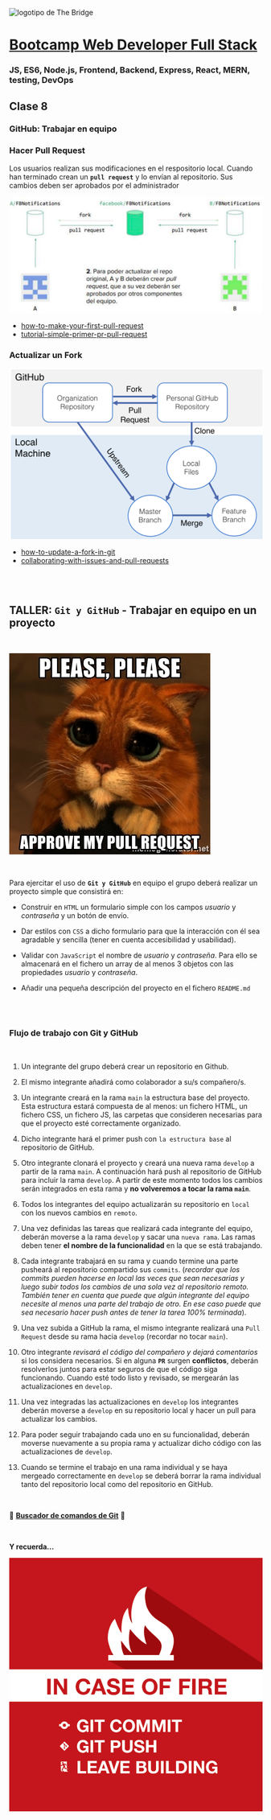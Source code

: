 ![logotipo de The Bridge](https://user-images.githubusercontent.com/27650532/77754601-e8365180-702b-11ea-8bed-5bc14a43f869.png  "logotipo de The Bridge")


# [Bootcamp Web Developer Full Stack](https://www.thebridge.tech/bootcamps/bootcamp-fullstack-developer/)
### JS, ES6, Node.js, Frontend, Backend, Express, React, MERN, testing, DevOps

## Clase 8

### GitHub: Trabajar en equipo

### Hacer Pull Request
Los usuarios realizan sus modificaciones en el respositorio local. Cuando han terminado crean
un **`pull request`** y lo envían al repositorio. Sus cambios deben ser aprobados
por el administrador

![img](../../assets/js_avanzado/clase8/pullrequest.png)

- [how-to-make-your-first-pull-request](https://www.freecodecamp.org/news/how-to-make-your-first-pull-request-on-github-3/)
- [tutorial-simple-primer-pr-pull-request](https://blog.desdelinux.net/tutorial-simple-primer-pr-pull-request/)


### Actualizar un Fork

![img](../../assets/js_avanzado/clase8/update_fork.png)

- [how-to-update-a-fork-in-git](https://medium.com/@sahoosunilkumar/how-to-update-a-fork-in-git-95a7daadc14e)
- [collaborating-with-issues-and-pull-requests](https://docs.github.com/en/github/collaborating-with-issues-and-pull-requests/syncing-a-fork/)

<br>
<br>

## TALLER: `Git y GitHub` - Trabajar en equipo en un proyecto

<br>

![img](../../assets/js_avanzado/clase8/prmeme.jpg)

<br>

Para ejercitar el uso de **`Git y GitHub`** en equipo el grupo deberá realizar un proyecto simple que consistirá en:

- Construir en `HTML` un formulario simple con los campos *usuario* y *contraseña* y un botón de envío. 

- Dar estilos con `CSS` a dicho formulario para que la interacción con él sea agradable y sencilla (tener en cuenta accesibilidad y usabilidad).

- Validar con `JavaScript` el nombre de *usuario* y *contraseña*. Para ello se almacenará en el fichero un array de al menos 3 objetos con las propiedades *usuario* y *contraseña*. 

- Añadir una pequeña descripción del proyecto en el fichero `README.md`

<br>
<br>

### Flujo de trabajo con Git y GitHub

<br>

1. Un integrante del grupo deberá crear un repositorio en Github.

2. El mismo integrante añadirá como colaborador a su/s compañero/s.

3. Un integrante creará en la rama `main` la estructura base del proyecto. Esta estructura estará compuesta de al menos: un fichero HTML, un fichero CSS, un fichero JS, las carpetas que consideren necesarias para que el proyecto esté correctamente organizado. 

4. Dicho integrante hará el primer push con `la estructura base` al repositorio de GitHub.

5. Otro integrante clonará el proyecto y creará una nueva rama `develop` a partir de la rama `main`. A continuación hará push al repositorio de GitHub para incluir la rama `develop`. A partir de este momento todos los cambios serán integrados en esta rama y **no volveremos a tocar la rama `main`**. 

6. Todos los integrantes del equipo actualizarán su repositorio en `local` con los nuevos cambios en `remoto`. 

7. Una vez definidas las tareas que realizará cada integrante del equipo, deberán moverse a la rama `develop` y sacar una `nueva rama`. Las ramas deben tener **el nombre de la funcionalidad** en la que se está trabajando. 

8. Cada integrante trabajará en su rama y cuando termine una parte pusheará al repositorio compartido sus `commits`. (*recordar que los commits pueden hacerse en local las veces que sean necesarias y luego subir todos los cambios de una sola vez al repositorio remoto. También tener en cuenta que puede que algún integrante del equipo necesite al menos una parte del trabajo de otro. En ese caso puede que sea necesario hacer push antes de tener la tarea 100% terminada*).

9. Una vez subida a GitHub la rama, el mismo integrante realizará una `Pull Request` desde su rama hacia `develop` (recordar no tocar `main`).

10. Otro integrante *revisará el código del compañero y dejará comentarios* si los considera necesarios. Si en alguna **`PR`** surgen **conflictos**, deberán resolverlos juntos para estar seguros de que el código siga funcionando. Cuando esté todo listo y revisado, se mergearán las actualizaciones en `develop`.

11. Una vez integradas las actualizaciones en `develop` los integrantes deberán moverse a `develop` en su repositorio local y hacer un pull para actualizar los cambios.

12. Para poder seguir trabajando cada uno en su funcionalidad, deberán moverse nuevamente a su propia rama y actualizar dicho código con las actualizaciones de `develop`.

13. Cuando se termine el trabajo en una rama individual y se haya mergeado correctamente en `develop` se deberá borrar la rama individual tanto del repositorio local como del repositorio en GitHub. 

<br>


📌 [**Buscador de comandos de Git**](https://gitexplorer.com/) 📌

<br>

**Y recuerda...**

![In case of fire](../../assets/js_avanzado/clase8/fire.png)







